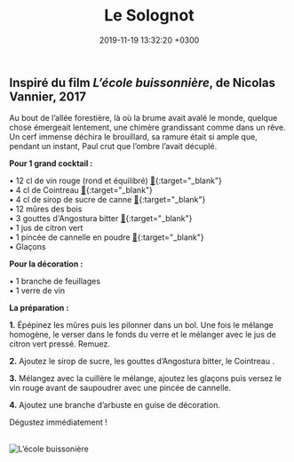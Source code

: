 ﻿---
layout: post
title: Le Solognot
date: 2019-11-19 13:32:20 +0300
description: You’ll find this post in your `_posts` directory. Go ahead and edit it and re-build the site to see your changes. # Add post description (optional)
img: le-solognot.png # Add image post (optional)
imgmini : le-solognot-mini.png
tags: [L’école buissonnière]
author: # Add name author (optional)
---
## Inspiré du film *L’école buissonnière*, de Nicolas Vannier, 2017

Au bout de l’allée forestière, là où la brume avait avalé le monde, quelque chose émergeait lentement, une chimère grandissant comme dans un rêve. Un cerf immense déchira le brouillard, sa ramure était si ample que, pendant un instant, Paul crut que l’ombre l’avait décuplé.<br>

**Pour 1 grand cocktail :**

• 12 cl de vin rouge (rond et équilibré) [🛒](https://www.amazon.fr/gp/product/B07HZ4GL3B/ref=as_li_qf_asin_il_tl?ie=UTF8&tag=leplateau-21&creative=6746&linkCode=as2&creativeASIN=B07HZ4GL3B&linkId=cfc76e0312be2550a1eb7c88a359dc2d){:target="_blank"}<br>
• 4 cl de Cointreau [🛒](https://www.amazon.fr/gp/product/B002VPUPMA/ref=as_li_qf_asin_il_tl?ie=UTF8&tag=leplateau-21&creative=6746&linkCode=as2&creativeASIN=B002VPUPMA&linkId=5d711fb3f238b112cc7b715830ac2607){:target="_blank"}<br>
• 4 cl de sirop de sucre de canne [🛒](https://www.amazon.fr/gp/product/B004FN9UQS/ref=as_li_qf_asin_il_tl?ie=UTF8&tag=leplateau-21&creative=6746&linkCode=as2&creativeASIN=B004FN9UQS&linkId=02ecd688d99d896ad958293fc1998f1f){:target="_blank"} <br>
• 12 mûres des bois <br>
• 3 gouttes d'Angostura bitter [🛒](https://www.amazon.fr/gp/product/B00576SHBQ/ref=as_li_qf_asin_il_tl?ie=UTF8&tag=leplateau-21&creative=6746&linkCode=as2&creativeASIN=B00576SHBQ&linkId=80542f660ed7e2b7078686caa42aa28e){:target="_blank"}  <br>
• 1 jus de citron vert <br>
• 1 pincée de cannelle en poudre [🛒](https://www.amazon.fr/gp/product/B06XKJV696/ref=as_li_qf_asin_il_tl?ie=UTF8&tag=leplateau-21&creative=6746&linkCode=as2&creativeASIN=B06XKJV696&linkId=bc090be85121cabf9220fba3cd34b817){:target="_blank"}<br>
• Glaçons <br>

**Pour la décoration :**

• 1 branche de feuillages <br>
• 1 verre de vin <br>

**La préparation :**

**1.** Épépinez les mûres puis les pilonner dans un bol. Une fois le mélange homogène, le verser dans le fonds du verre et le mélanger avec le jus de citron vert pressé. Remuez.

**2.** Ajoutez le sirop de sucre, les gouttes d’Angostura bitter, le Cointreau .

**3.** Mélangez avec la cuillère le mélange, ajoutez les glaçons puis versez le vin rouge avant de saupoudrer avec une pincée de cannelle.

**4.** Ajoutez une branche d’arbuste en guise de décoration.

Dégustez immédiatement ! <br><br>

![L’école buissonière]({{site.baseurl}}/assets/img/ecole.jpg)
